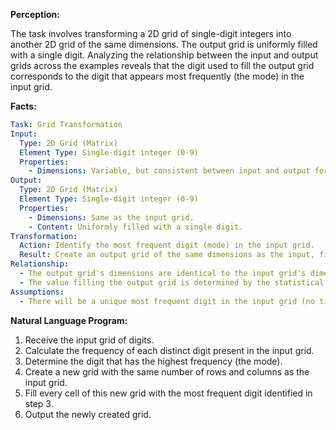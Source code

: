 **Perception:**

The task involves transforming a 2D grid of single-digit integers into another 2D grid of the same dimensions. The output grid is uniformly filled with a single digit. Analyzing the relationship between the input and output grids across the examples reveals that the digit used to fill the output grid corresponds to the digit that appears most frequently (the mode) in the input grid.

**Facts:**


```yaml
Task: Grid Transformation
Input:
  Type: 2D Grid (Matrix)
  Element Type: Single-digit integer (0-9)
  Properties:
    - Dimensions: Variable, but consistent between input and output for a given example (e.g., 5x5 in the provided examples).
Output:
  Type: 2D Grid (Matrix)
  Element Type: Single-digit integer (0-9)
  Properties:
    - Dimensions: Same as the input grid.
    - Content: Uniformly filled with a single digit.
Transformation:
  Action: Identify the most frequent digit (mode) in the input grid.
  Result: Create an output grid of the same dimensions as the input, filling all cells with the identified most frequent digit.
Relationship:
  - The output grid's dimensions are identical to the input grid's dimensions.
  - The value filling the output grid is determined by the statistical mode of the values in the input grid.
Assumptions:
  - There will be a unique most frequent digit in the input grid (no ties are shown in the examples). If ties occur, a tie-breaking rule would be needed (e.g., select the smallest digit among the modes).
```


**Natural Language Program:**

1.  Receive the input grid of digits.
2.  Calculate the frequency of each distinct digit present in the input grid.
3.  Determine the digit that has the highest frequency (the mode).
4.  Create a new grid with the same number of rows and columns as the input grid.
5.  Fill every cell of this new grid with the most frequent digit identified in step 3.
6.  Output the newly created grid.